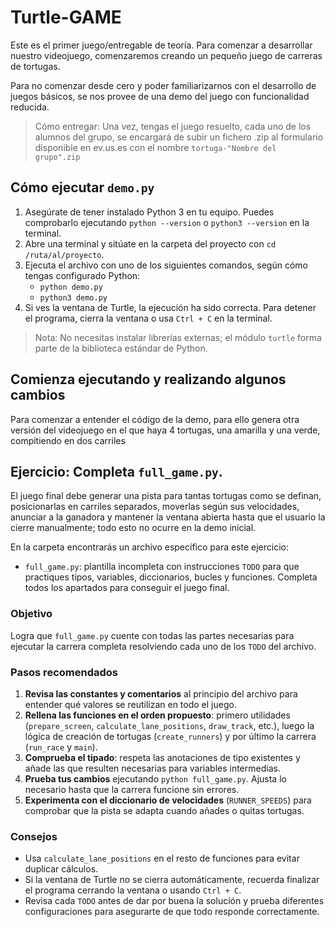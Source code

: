 # Turtle-GAME
Este es el primer juego/entregable de teoría. Para comenzar a desarrollar nuestro videojuego, comenzaremos creando un pequeño juego de carreras de tortugas.

Para no comenzar desde cero y poder familiarizarnos con el desarrollo de juegos básicos, se nos provee de una demo del juego con funcionalidad reducida. 

> Cómo entregar: Una vez, tengas el juego resuelto, cada uno de los alumnos del grupo, se encargará de subir un fichero .zip al formulario disponible en ev.us.es con el nombre `tortuga-"Nombre del grupo".zip`

## Cómo ejecutar `demo.py`
1. Asegúrate de tener instalado Python 3 en tu equipo. Puedes comprobarlo ejecutando `python --version` o `python3 --version` en la terminal.
2. Abre una terminal y sitúate en la carpeta del proyecto con `cd /ruta/al/proyecto`.
3. Ejecuta el archivo con uno de los siguientes comandos, según cómo tengas configurado Python:
   - `python demo.py`
   - `python3 demo.py`
4. Si ves la ventana de Turtle, la ejecución ha sido correcta. Para detener el programa, cierra la ventana o usa `Ctrl + C` en la terminal. 

> Nota: No necesitas instalar librerías externas; el módulo `turtle` forma parte de la biblioteca estándar de Python.

## Comienza ejecutando y realizando algunos cambios
Para comenzar a entender el código de la demo, para ello genera otra versión del videojuego en el que haya 4 tortugas, una amarilla y una verde, compitiendo en dos carriles

## Ejercicio: Completa `full_game.py`.

El juego final debe generar una pista para tantas tortugas como se definan, posicionarlas en carriles separados, moverlas según sus velocidades, anunciar a la ganadora y mantener la ventana abierta hasta que el usuario la cierre manualmente; todo esto no ocurre en la demo inicial.

En la carpeta encontrarás un archivo específico para este ejercicio:

- `full_game.py`: plantilla incompleta con instrucciones `TODO` para que practiques tipos, variables, diccionarios, bucles y funciones. Completa todos los apartados para conseguir el juego final.

### Objetivo
Logra que `full_game.py` cuente con todas las partes necesarias para ejecutar la carrera completa resolviendo cada uno de los `TODO` del archivo.

### Pasos recomendados
1. **Revisa las constantes y comentarios** al principio del archivo para entender qué valores se reutilizan en todo el juego.
2. **Rellena las funciones en el orden propuesto**: primero utilidades (`prepare_screen`, `calculate_lane_positions`, `draw_track`, etc.), luego la lógica de creación de tortugas (`create_runners`) y por último la carrera (`run_race` y `main`).
3. **Comprueba el tipado**: respeta las anotaciones de tipo existentes y añade las que resulten necesarias para variables intermedias.
4. **Prueba tus cambios** ejecutando `python full_game.py`. Ajusta lo necesario hasta que la carrera funcione sin errores.
5. **Experimenta con el diccionario de velocidades** (`RUNNER_SPEEDS`) para comprobar que la pista se adapta cuando añades o quitas tortugas.

### Consejos
- Usa `calculate_lane_positions` en el resto de funciones para evitar duplicar cálculos.
- Si la ventana de Turtle no se cierra automáticamente, recuerda finalizar el programa cerrando la ventana o usando `Ctrl + C`.
- Revisa cada `TODO` antes de dar por buena la solución y prueba diferentes configuraciones para asegurarte de que todo responde correctamente.
